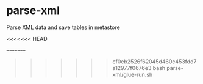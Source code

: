 # parse-xml
Parse XML data and save tables in metastore

<<<<<<< HEAD
```bash
=======
```
>>>>>>> cf0eb2526f62045d460c453fdd7a12977f0676e3
bash parse-xml/glue-run.sh
```
